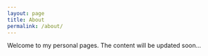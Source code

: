 ```yaml
---
layout: page
title: About
permalink: /about/
---
```


Welcome to my personal pages. The content will be updated soon...